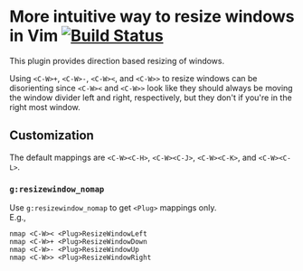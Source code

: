 # More intuitive way to resize windows in Vim [![Build Status][1]][2]

This plugin provides direction based resizing of windows.

Using `<C-W>+`, `<C-W>-`, `<C-W><`, and `<C-W>>` to resize windows can be
disorienting since `<C-W><` and `<C-W>>` look like they should always be moving
the window divider left and right, respectively, but they don't if you're in the
right most window.

## Customization

The default mappings are `<C-W><C-H>`, `<C-W><C-J>`, `<C-W><C-K>`, and
`<C-W><C-L>`.

### `g:resizewindow_nomap`

Use `g:resizewindow_nomap` to get `<Plug>` mappings only. \
E.g.,

```vim
nmap <C-W>< <Plug>ResizeWindowLeft
nmap <C-W>+ <Plug>ResizeWindowDown
nmap <C-W>- <Plug>ResizeWindowUp
nmap <C-W>> <Plug>ResizeWindowRight
```

[1]: https://travis-ci.com/chaoren/vim-resizewindow.svg?branch=master
[2]: https://travis-ci.com/chaoren/vim-resizewindow
